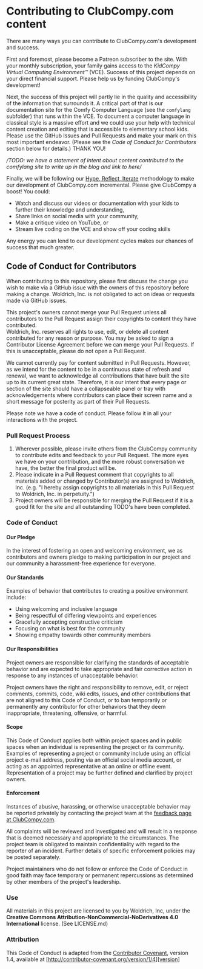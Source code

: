 # Contributing to ClubCompy.com content

There are many ways you can contribute to ClubCompy.com's development and
success.  

First and foremost, please become a Patreon subscriber to the site.
With your monthly subscription, your family gains access to the _KidCompy
Virtual Computing Environment™_ (VCE).  Success of this project depends on
your direct financial support.  Please help us by funding ClubCompy's 
development!

Next, the success of this project will partly lie in the quality and
accessibility of the information that surrounds it.  A critical part of that is
our documentation site for the Comfy Computer Language (see the 
<code>comfylang</code> subfolder) that runs within the VCE.  To document a 
computer language in classical style is a massive effort and we could use your
help with technical content creation and editing that is accessible to 
elementary school kids.  Please use the GitHub Issues and Pull Requests and 
make your mark on this most important endeavor.  (Please see the _Code of 
Conduct for Contributors_ section below for details.)  THANK YOU!  

_/TODO: we have a statement of intent about content contributed to the 
comfylang site to write up in the blog and link to here/_ 

Finally, we will be following our
[Hype, Reflect, Iterate](https://clubcompy.com/blog/hype-reflect-iterate/)
methodology to make our development of ClubCompy.com incremental.  Please
give ClubCompy a boost!  You could:  

* Watch and discuss our videos or documentation with your kids to further their
knowledge and understanding, 
* Share links on social media with your community, 
* Make a critique video on YouTube, or 
* Stream live coding on the VCE and show off your coding skills

Any energy you can lend to our development cycles makes our chances of success
that much greater.
 
## Code of Conduct for Contributors

When contributing to this repository, please first discuss the change you
wish to make via a GitHub issue with the owners of this repository before
making a change.  Woldrich, Inc. is not obligated to act on ideas or
requests made via GitHub issues. 

This project's owners cannot merge your Pull Request unless all contributors to
the Pull Request assign their copyrights to content they have contributed.  
Woldrich, Inc. reserves all rights to use, edit, or delete all content 
contributed for any reason or purpose.  You may be asked to sign a Contributor 
License Agreement before we can merge your Pull Requests.  If this is 
unacceptable, please do not open a Pull Request.

We cannot currently pay for content submitted in Pull Requests.  However, as we 
intend for the content to be in a continuous state of refresh and renewal, we
want to acknowledge all contributions that have built the site up to its current
great state.  Therefore, it is our intent that every page or section of the
site should have a collapseable panel or tray with acknowledgements where
contributors can place their screen name and a short message for posterity as
part of their Pull Requests.

Please note we have a code of conduct.  Please follow it in all your
interactions with the project.

### Pull Request Process

1. Wherever possible, please invite others from the ClubCompy community to
   contribute edits and feedback to your Pull Request.  The more eyes we have
   on your contribution, and the more robust conversation we have, the better
   the final product will be. 
1. Please indicate in a Pull Request comment that copyrights to all materials
   added or changed by Contributor(s) are assigned to Woldrich, Inc.  (e.g.
   "I hereby assign copyrights to all materials in this Pull Request to 
   Woldrich, Inc. in perpetuity.")  
1. Project owners will be responsible for merging the Pull Request if it is a
   good fit for the site and all outstanding TODO's have been completed. 

### Code of Conduct

#### Our Pledge

In the interest of fostering an open and welcoming environment, we as
contributors and owners pledge to making participation in our project and
our community a harassment-free experience for everyone.

#### Our Standards

Examples of behavior that contributes to creating a positive environment
include:

* Using welcoming and inclusive language
* Being respectful of differing viewpoints and experiences
* Gracefully accepting constructive criticism
* Focusing on what is best for the community
* Showing empathy towards other community members

#### Our Responsibilities

Project owners are responsible for clarifying the standards of acceptable
behavior and are expected to take appropriate and fair corrective action in
response to any instances of unacceptable behavior.

Project owners have the right and responsibility to remove, edit, or
reject comments, commits, code, wiki edits, issues, and other contributions
that are not aligned to this Code of Conduct, or to ban temporarily or
permanently any contributor for other behaviors that they deem inappropriate,
threatening, offensive, or harmful.

#### Scope

This Code of Conduct applies both within project spaces and in public spaces
when an individual is representing the project or its community. Examples of
representing a project or community include using an official project e-mail
address, posting via an official social media account, or acting as an appointed
representative at an online or offline event. Representation of a project may be
further defined and clarified by project owners.

#### Enforcement

Instances of abusive, harassing, or otherwise unacceptable behavior may be
reported privately by contacting the project team at the [feedback page at
ClubCompy.com](https://clubcompy.com/feedback). 

All complaints will be reviewed and investigated and will result in a
response that is deemed necessary and appropriate to the circumstances. The
project team is obligated to maintain confidentiality with regard to the
reporter of an incident. Further details of specific enforcement policies may
be posted separately.

Project maintainers who do not follow or enforce the Code of Conduct in good
faith may face temporary or permanent repercussions as determined by other
members of the project's leadership.

### Use

All materials in this project are licensed to you by Woldrich, Inc, under the
**Creative Commons Attribution-NonCommercial-NoDerivatives 4.0 International**
license.  (See LICENSE.md)

### Attribution

This Code of Conduct is adapted from the [Contributor Covenant][homepage], 
version 1.4, available at [http://contributor-covenant.org/version/1/4][version]

[homepage]: http://contributor-covenant.org
[version]: http://contributor-covenant.org/version/1/4/
